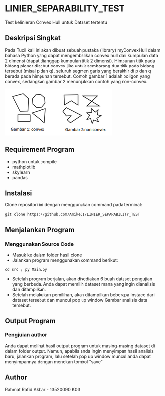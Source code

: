# LINIER_SEPARABILITY_TEST
Test kelinieran Convex Hull untuk Dataset tertentu

## Deskripsi Singkat
Pada Tucil kali ini akan dibuat sebuah pustaka (library) myConvexHull dalam bahasa Python yang dapat mengembalikan convex hull dari kumpulan data 2 dimensi (dapat dianggap kumpulan titik 2 dimensi). Himpunan titik pada bidang planar disebut convex jika untuk sembarang dua titik pada bidang tersebut (misal p dan q), seluruh segmen garis yang berakhir di p dan q berada pada himpunan tersebut. Contoh gambar 1 adalah poligon yang convex, sedangkan gambar 2 menunjukkan contoh yang non-convex.

<img src="img/image1.png" alt="Alt text" title="Optional title">

## Requirement Program
- python untuk compile
- mathplotlib
- skylearn
- pandas

## Instalasi
Clone repositori ini dengan menggunakan command pada terminal:  
```
git clone https://github.com/Amike31/LINIER_SEPARABILITY_TEST
```

## Menjalankan Program
### Menggunakan Source Code
- Masuk ke dalam folder hasil clone
- Jalankan program menggunakan command berikut:  
```
cd src ; py Main.py
```
- Setelah program berjalan, akan disediakan 6 buah dataset pengujian yang berbeda. Anda dapat memilih dataset mana yang ingin dianalisis dan ditampilkan.
- Setelah melakukan pemilihan, akan ditampilkan beberapa instace dari dataset tersebut dan muncul pop up window Gambar analisis data tersebut.

## Output Program
### Pengjuian author
Anda dapat melihat hasil output program untuk masing-masing dataset di dalam folder output.
Namun, apabila anda ingin menyimpan hasil analisis baru, jalankan program, lalu setelah pop up window muncul anda dapat menyimpannya dengan menekan tombol "save"

## Author
Rahmat Rafid Akbar - 13520090
K03
